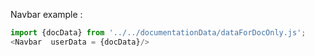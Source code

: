 Navbar example : 
```js
import {docData} from '../../documentationData/dataForDocOnly.js';
<Navbar  userData = {docData}/>
```